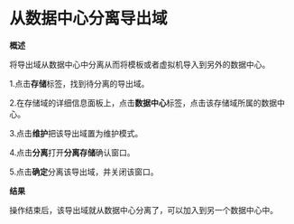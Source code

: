 # 从数据中心分离导出域

**概述**

将导出域从数据中心中分离从而将模板或者虚拟机导入到另外的数据中心。

1.点击**存储**标签，找到待分离的导出域。

2.在存储域的详细信息面板上，点击**数据中心**标签，点击该存储域所属的数据中心。

3.点击**维护**把该导出域置为维护模式。

4.点击**分离**打开**分离存储**确认窗口。

5.点击**确定**分离该导出域，并关闭该窗口。

**结果**

操作结束后，该导出域就从数据中心分离了，可以加入到另一个数据中心中。
